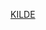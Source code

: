 [KILDE](https://github.com/agangster1/Sandsynlighed-og-statestik-formelsamling/blob/main/mm_3Expect_variance_covariance.ipynb)
